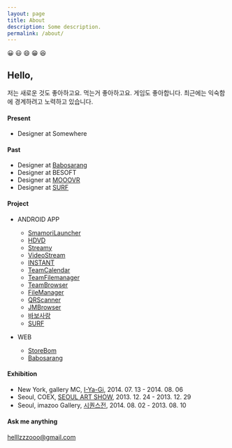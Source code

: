 ```yaml
---
layout: page
title: About
description: Some description.
permalink: /about/
---
```


<!-- <img itemprop="image" class="img-rounded" src="#" alt="jamy"> -->
😀 😃 😄 😁 😆
## Hello, 
저는 새로운 것도 좋아하고요. 먹는거 좋아하고요. 게임도 좋아합니다. 
최근에는 익숙함에 경계하려고 노력하고 있습니다.


#### Present 
- Designer at Somewhere

#### Past
- Designer at [Babosarang](http://www.babosarang.co.kr/)
- Designer at BESOFT
- Designer at [MOOOVR](http://mooovr.com/)
- Designer at [SURF](https://play.google.com/store/apps/developer?id=SURF+Inc.)

#### Project
+ ANDROID APP
  + [SmamoriLauncher](https://play.google.com/store/apps/details?id=jsecurity.launcher.smamori)
  + [HDVD](https://play.google.com/store/apps/details?id=com.ne.hdv)
  + [Streamy](https://play.google.com/store/apps/details?id=com.fms.streamy)
  + [VideoStream](https://play.google.com/store/apps/details?id=io.jmobile.video.browser)
  + [INSTANT](https://play.google.com/store/apps/details?id=io.jmobile.instant)
  + [TeamCalendar](https://play.google.com/store/apps/details?id=io.jmobile.tm.calendar)
  + [TeamFilemanager](https://play.google.com/store/apps/details?id=jiran.com.tmfilemanager)
  + [TeamBrowser](https://play.google.com/store/apps/details?id=io.jmobile.tm.browser)
  + [FileManager](https://play.google.com/store/apps/details?id=myfilemanager.jiran.com.myfilemanager)
  + [QRScanner](https://play.google.com/store/apps/details?id=io.jmobile.jmscanner)
  + [JMBrowser](https://play.google.com/store/apps/details?id=io.jmobile.browser)
  + [바보사랑](https://play.google.com/store/apps/details?id=com.mbabo.android)
  + [SURF](https://play.google.com/store/apps/developer?id=SURF+Inc.)
  
+ WEB
  + [StoreBom](https://store.bom.co.kr/)
  + [Babosarang](http://babosarang.co.kr/)

#### Exhibition
- New York, gallery MC, [I-Ya-Gi](http://www.gallerymc.org/h/i-ya-gi-that-connote-you-and-me/), 2014. 07. 13 - 2014. 08. 06
- Seoul, COEX, [SEOUL ART SHOW](http://seoulartshow.com/n_sub02/2014_02_01.php), 2013. 12. 24 - 2013. 12. 29
- Seoul, imazoo Gallery, [시퀀스전](http://www.imazoo.com/index.htm), 2014. 08. 02 - 2013. 08. 10


#### Ask me anything
helllzzzooo@gmail.com
